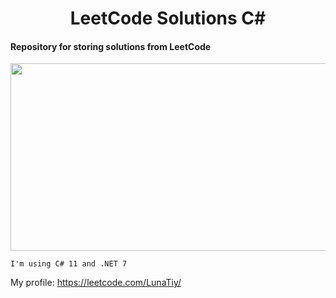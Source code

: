 <h1 align="center">LeetCode Solutions C#</h1>

#### Repository for storing solutions from LeetCode

<p align="center">
  <img src="https://user-images.githubusercontent.com/36387585/207307321-c2e21901-acd9-4d04-8792-1716f559b73b.png" width="600px" height="300px"/>
<p/>


    I'm using C# 11 and .NET 7

My profile: https://leetcode.com/LunaTiy/
